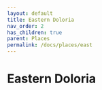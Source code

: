 ```yaml
---
layout: default
title: Eastern Doloria
nav_order: 2
has_children: true
parent: Places
permalink: /docs/places/east
---
```


# Eastern Doloria